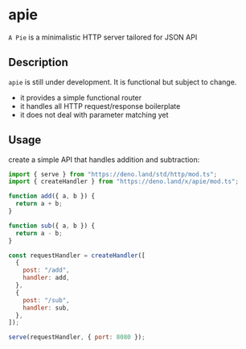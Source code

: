 # apie

`A Pie` is a minimalistic HTTP server tailored for JSON API

## Description

`apie` is still under development. It is functional but subject to change.

* it provides a simple functional router
* it handles all HTTP request/response boilerplate
* it does not deal with parameter matching yet

## Usage

create a simple API that handles addition and subtraction:

```js
import { serve } from "https://deno.land/std/http/mod.ts";
import { createHandler } from "https://deno.land/x/apie/mod.ts";

function add({ a, b }) {
  return a + b;
}

function sub({ a, b }) {
  return a - b;
}

const requestHandler = createHandler([
  {
    post: "/add",
    handler: add,
  },
  {
    post: "/sub",
    handler: sub,
  },
]);

serve(requestHandler, { port: 8080 });
```
